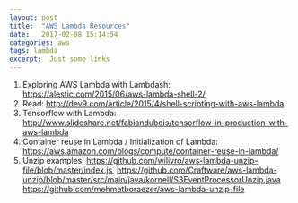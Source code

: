 ```yaml
---
layout: post
title:  "AWS Lambda Resources"
date:   2017-02-08 15:14:54
categories: aws
tags: lambda
excerpt:  Just some links
---
```


1. Exploring AWS Lambda with Lambdash: https://alestic.com/2015/06/aws-lambda-shell-2/
2. Read: http://dev9.com/article/2015/4/shell-scripting-with-aws-lambda
3. Tensorflow with Lambda: http://www.slideshare.net/fabiandubois/tensorflow-in-production-with-aws-lambda
4. Container reuse in Lambda / Initialization of Lambda: https://aws.amazon.com/blogs/compute/container-reuse-in-lambda/
5. Unzip examples: https://github.com/wilivro/aws-lambda-unzip-file/blob/master/index.js, 
				   https://github.com/Craftware/aws-lambda-unzip/blob/master/src/main/java/kornell/S3EventProcessorUnzip.java
				   https://github.com/mehmetboraezer/aws-lambda-unzip-file
